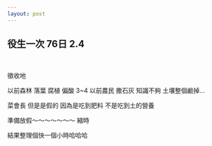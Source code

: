 ```yaml
---
layout: post
---
```


役生一次 76日 2.4
---

<br>

徵收地

以前森林 落葉 腐植 偏酸 3~4 以前農民 撒石灰 知識不夠 土壤整個鹼掉...

菜會長 但是是假的 因為是吃到肥料 不是吃到土的營養




準備放假～～～～～～～ 縮時

結果整理個快一個小時哈哈哈

<br>
